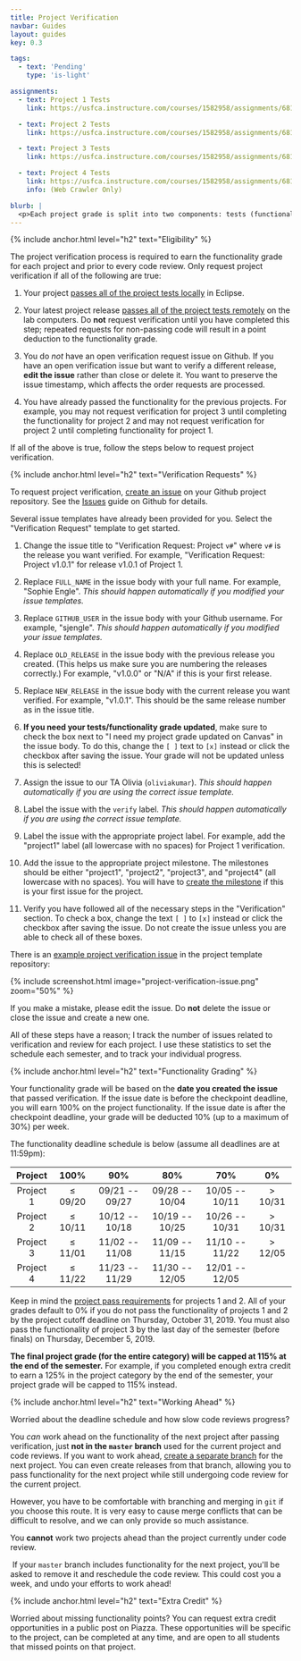 ```yaml
---
title: Project Verification
navbar: Guides
layout: guides
key: 0.3

tags:
  - text: 'Pending'
    type: 'is-light'

assignments:
  - text: Project 1 Tests
    link: https://usfca.instructure.com/courses/1582958/assignments/6818588

  - text: Project 2 Tests
    link: https://usfca.instructure.com/courses/1582958/assignments/6818757

  - text: Project 3 Tests
    link: https://usfca.instructure.com/courses/1582958/assignments/6818758

  - text: Project 4 Tests
    link: https://usfca.instructure.com/courses/1582958/assignments/6818759
    info: (Web Crawler Only)

blurb: |
  <p>Each project grade is split into two components: tests (functionality) and code review (design). This guide details the process for verifying and grading the <em>functionality</em> of your projects. See the other <a href="index.html">project guides</a> guides for other details.</p>
---
```


{% include anchor.html level="h2" text="Eligibility" %}

The project verification process is required to earn the functionality grade for each project and prior to every code review. Only request project verification if all of the following are true:

  1. Your project [passes all of the project tests locally](project-testing.html#testing-locally) in Eclipse.

  2. Your latest project release [passes all of the project tests remotely](project-testing.html#testing-remotely) on the lab computers. Do **not** request verification until you have completed this step; repeated requests for non-passing code will result in a point deduction to the functionality grade.

  3. You do *not* have an open verification request issue on Github. If you have an open verification issue but want to verify a different release, **edit the issue** rather than close or delete it. You want to preserve the issue timestamp, which affects the order requests are processed.

  4. You have already passed the functionality for the previous projects. For example, you may not request verification for project 3 until completing the functionality for project 2 and may not request verification for project 2 until completing functionality for project 1.

If all of the above is true, follow the steps below to request project verification.

{% include anchor.html level="h2" text="Verification Requests" %}

To request project verification, [create an issue](https://help.github.com/articles/creating-an-issue/) on your Github project repository. See the [Issues](https://guides.github.com/features/issues/) guide on Github for details.

Several issue templates have already been provided for you. Select the "Verification Request" template to get started.

  1. Change the issue title to "Verification Request: Project `v#`" where `v#` is the release you want verified. For example, "Verification Request: Project v1.0.1" for release v1.0.1 of Project 1.

  2. Replace `FULL_NAME` in the issue body with your full name. For example, "Sophie Engle". *This should happen automatically if you modified your issue templates.*

  2. Replace `GITHUB_USER` in the issue body with your Github username. For example, "sjengle". *This should happen automatically if you modified your issue templates.*

  3. Replace `OLD_RELEASE` in the issue body with the previous release you created. (This helps us make sure you are numbering the releases correctly.) For example, "v1.0.0" or "N/A" if this is your first release.

  3. Replace `NEW_RELEASE` in the issue body with the current release you want verified. For example, "v1.0.1". This should be the same release number as in the issue title.

  4. **If you need your tests/functionality grade updated**, make sure to check the box next to "I need my project grade updated on Canvas" in the issue body. To do this, change the `[ ]` text to `[x]` instead or click the checkbox after saving the issue. Your grade will not be updated unless this is selected!

  5. Assign the issue to our TA Olivia (`oliviakumar`). *This should happen automatically if you are using the correct issue template.*

  6. Label the issue with the `verify` label. *This should happen automatically if you are using the correct issue template.*

  7. Label the issue with the appropriate project label. For example, add the "project1" label (all lowercase with no spaces) for Project 1 verification.

  8. Add the issue to the appropriate project milestone. The milestones should be either "project1", "project2", "project3", and "project4" (all lowercase with no spaces). You will have to [create the milestone](https://help.github.com/articles/creating-and-editing-milestones-for-issues-and-pull-requests/) if this is your first issue for the project.

  9. Verify you have followed all of the necessary steps in the "Verification" section. To check a box, change the text `[ ]` to `[x]` instead or click the checkbox after saving the issue. Do not create the issue unless you are able to check all of these boxes.

There is an [example project verification issue](https://github.com/usf-cs212-fall2019/template-project/issues/2) in the project template repository:

{% include screenshot.html image="project-verification-issue.png" zoom="50%" %}

If you make a mistake, please edit the issue. Do **not** delete the issue or close the issue and create a new one.

All of these steps have a reason; I track the number of issues related to verification and review for each project. I use these statistics to set the schedule each semester, and to track your individual progress.

{% include anchor.html level="h2" text="Functionality Grading" %}

Your functionality grade will be based on the **date you created the issue** that passed verification. If the issue date is before the checkpoint deadline, you will earn 100% on the project functionality. If the issue date is after the checkpoint deadline, your grade will be deducted 10% (up to a maximum of 30%) per week.

The functionality deadline schedule is below (assume all deadlines are at 11:59pm):
<!-- <span class="tag is-primary">Updated</span> -->

| Project   | 100%       | 90%            | 80%            | 70%            | 0%         |
|:---------:|:----------:|:--------------:|:--------------:|:--------------:|:----------:|
| Project 1 | &le; 09/20 | 09/21 -- 09/27 | 09/28 -- 10/04 | 10/05 -- 10/11 | &gt; 10/31 |
| Project 2 | &le; 10/11 | 10/12 -- 10/18 | 10/19 -- 10/25 | 10/26 -- 10/31 | &gt; 10/31 |
| Project 3 | &le; 11/01 | 11/02 -- 11/08 | 11/09 -- 11/15 | 11/10 -- 11/22 | &gt; 12/05 |
| Project 4 | &le; 11/22 | 11/23 -- 11/29 | 11/30 -- 12/05 | 12/01 -- 12/05 |            |

Keep in mind the [project pass requirements](/syllabus.html#pass-requirements) for projects 1 and 2. All of your grades default to 0% if you do not pass the functionality of projects 1 and 2 by the project cutoff deadline on Thursday, October 31, 2019. You must also pass the functionality of project 3 by the last day of the semester (before finals) on Thursday, December 5, 2019.

**The final project grade (for the entire category) will be capped at 115% at the end of the semester.** For example, if you completed enough extra credit to earn a 125% in the project category by the end of the semester, your project grade will be capped to 115% instead.

{% include anchor.html level="h2" text="Working Ahead" %}

Worried about the deadline schedule and how slow code reviews progress?

You *can* work ahead on the functionality of the next project after passing verification, just **not in the `master` branch** used for the current project and code reviews. If you want to work ahead, [create a separate branch](/guides/general/using-branches.html) for the next project. You can even create releases from that branch, allowing you to pass functionality for the next project while still undergoing code review for the current project.

However, you have to be comfortable with branching and merging in `git` if you choose this route. It is very easy to cause merge conflicts that can be difficult to resolve, and we can only provide so much assistance.

You **cannot** work two projects ahead than the project currently under code review.

<p><article class="message is-danger">
  <div class="message-body">
    <i class="fas fa-exclamation-triangle"></i>&nbsp;If your <code>master</code> branch includes functionality for the next project, you'll be asked to remove it and reschedule the code review. This could cost you a week, and undo your efforts to work ahead!
  </div>
</article></p>

{% include anchor.html level="h2" text="Extra Credit" %}

Worried about missing functionality points? You can request extra credit opportunities in a public post on Piazza. These opportunities will be specific to the project, can be completed at any time, and are open to all students that missed points on that project.
